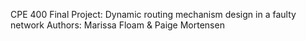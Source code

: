 CPE 400 Final Project: Dynamic routing mechanism design in a faulty network
Authors: Marissa Floam & Paige Mortensen
